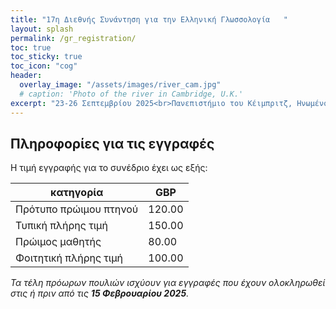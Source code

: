 ```yaml
---
title: "17η Διεθνής Συνάντηση για την Ελληνική Γλωσσολογία   "
layout: splash
permalink: /gr_registration/
toc: true
toc_sticky: true
toc_icon: "cog"
header:
  overlay_image: "/assets/images/river_cam.jpg"
  # caption: 'Photo of the river in Cambridge, U.K.'
excerpt: "23-26 Σεπτεμβρίου 2025<br>Πανεπιστήμιο του Κέιμπριτζ, Ηνωμένο Βασίλειο"
---
```


## Πληροφορίες για τις εγγραφές

Η τιμή εγγραφής για το συνέδριο έχει ως εξής:

| κατηγορία | GBP |
| --- | --- |
| Πρότυπο πρώιμου πτηνού | 120.00 |
| Τυπική πλήρης τιμή | 150.00 |
| Πρώιμος μαθητής | 80.00 |
| Φοιτητική πλήρης τιμή | 100.00 |

_Τα τέλη πρόωρων πουλιών ισχύουν για εγγραφές που έχουν ολοκληρωθεί στις ή πριν από τις **15 Φεβρουαρίου 2025**._
